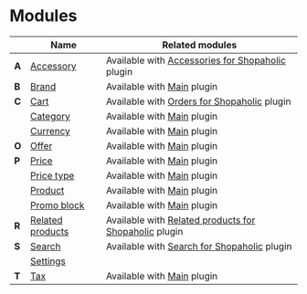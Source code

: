 # Modules

||Name|Related modules|
|---|---|---|
|**A**|[Accessory](modules/accessory/home.md)|Available with [Accessories for Shopaholic](plugins/home.md#accessories-for-shopaholic) plugin|
|**B**|[Brand](modules/brand/home.md)|Available with [Main](plugins/home.md#main-plugin) plugin|
|**C**|[Cart](modules/cart/home.md)|Available with [Orders for Shopaholic](plugins/home.md#orders-for-shopaholic) plugin|
||[Category](modules/category/home.md)|Available with [Main](plugins/home.md#main-plugin) plugin|
||[Currency](modules/currency/home.md)|Available with [Main](plugins/home.md#main-plugin) plugin|
|**O**|[Offer](modules/offer/home.md)|Available with [Main](plugins/home.md#main-plugin) plugin|
|**P**|[Price](modules/price/home.md)|Available with [Main](plugins/home.md#main-plugin) plugin|
||[Price type](modules/price-type/home.md)|Available with [Main](plugins/home.md#main-plugin) plugin|
||[Product](modules/product/home.md)|Available with [Main](plugins/home.md#main-plugin) plugin|
||[Promo block](modules/promo-block/home.md)|Available with [Main](plugins/home.md#main-plugin) plugin|
|**R**|[Related products](modules/related-products/home.md)|Available with [Related products for Shopaholic](plugins/home.md#related-products-for-shopaholic) plugin|
|**S**|[Search](modules/search/home.md)|Available with [Search for Shopaholic](plugins/home.md#search-for-shopaholic) plugin|
||[Settings](modules/settings/home.md)||
|**T**|[Tax](modules/tax/home.md)|Available with [Main](plugins/home.md#main-plugin) plugin|